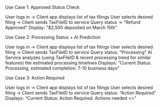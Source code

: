Use Case 1: Approved Status Check


User logs in → Client app displays list of tax filings
User selects desired filing → Client sends TaxFileID to service
Query status → "Refund Approved"
Display: "$2,500 deposited on March 15th"


Use Case 2: Processing Status + AI Prediction


User logs in → Client app displays list of tax filings
User selects desired filing → Client sends TaxFileID to service
Query status: "Processing"
AI Service analyzes (using TaxFileID & recent processing trend for similar features) the estimated processing timelines
Displays: "Current Status: Processing, estimated completion: 7-10 business days"


Use Case 3: Action Required

User logs in → Client app displays list of tax filings
User selects desired filing → Client sends TaxFileID to service
Query status: "Action Required"
Displays: “Current Status: Action Required. Actions needed <>”
